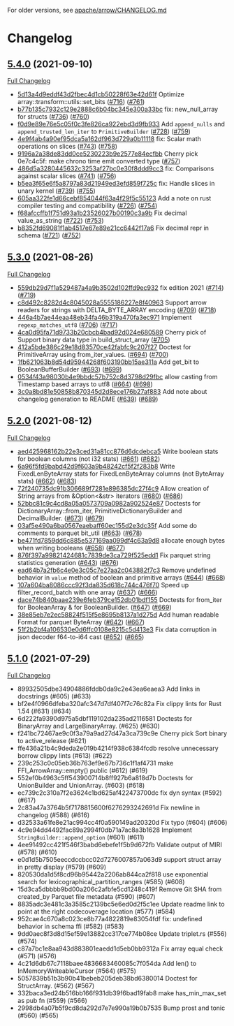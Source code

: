 <!---
  Licensed to the Apache Software Foundation (ASF) under one
  or more contributor license agreements.  See the NOTICE file
  distributed with this work for additional information
  regarding copyright ownership.  The ASF licenses this file
  to you under the Apache License, Version 2.0 (the
  "License"); you may not use this file except in compliance
  with the License.  You may obtain a copy of the License at

    http://www.apache.org/licenses/LICENSE-2.0

  Unless required by applicable law or agreed to in writing,
  software distributed under the License is distributed on an
  "AS IS" BASIS, WITHOUT WARRANTIES OR CONDITIONS OF ANY
  KIND, either express or implied.  See the License for the
  specific language governing permissions and limitations
  under the License.
-->

For older versions, see [apache/arrow/CHANGELOG.md](https://github.com/apache/arrow/blob/master/CHANGELOG.md)

# Changelog

## [5.4.0](https://github.com/apache/arrow-rs/tree/5.4.0) (2021-09-10)

[Full Changelog](https://github.com/apache/arrow-rs/compare/5.3.0...5.4.0)

* [5d13a4d9eddf43d2fbec4d1cb50228f63e42d61f](https://github.com/apache/arrow-rs/commit/5d13a4d9eddf43d2fbec4d1cb50228f63e42d61f) Optimize array::transform::utils::set_bits ([#716](https://github.com/apache/arrow-rs/pull/716)) ([#761](https://github.com/apache/arrow-rs/pull/761))
* [b77b135c7932c129e2888c6b04bc345e300a33bc](https://github.com/apache/arrow-rs/commit/b77b135c7932c129e2888c6b04bc345e300a33bc) fix: new_null_array for structs ([#736](https://github.com/apache/arrow-rs/pull/736)) ([#760](https://github.com/apache/arrow-rs/pull/760))
* [f0d9e89e76e5c05f0c3fe826ca922ebd3d9fb933](https://github.com/apache/arrow-rs/commit/f0d9e89e76e5c05f0c3fe826ca922ebd3d9fb933) Add `append_nulls` and `append_trusted_len_iter` to `PrimitiveBuilder` ([#728](https://github.com/apache/arrow-rs/pull/728)) ([#759](https://github.com/apache/arrow-rs/pull/759))
* [4e9f4ab4a90ef95dca5a162df963d729a0b11118](https://github.com/apache/arrow-rs/commit/4e9f4ab4a90ef95dca5a162df963d729a0b11118) fix: Scalar math operations on slices ([#743](https://github.com/apache/arrow-rs/pull/743)) ([#758](https://github.com/apache/arrow-rs/pull/758))
* [9196a2a38de83dd0ce5230223b9e2577e84ecfbb](https://github.com/apache/arrow-rs/commit/9196a2a38de83dd0ce5230223b9e2577e84ecfbb) Cherry pick 0e7c4c5f: make chrono time emit converted type ([#757](https://github.com/apache/arrow-rs/pull/757))
* [486d5a3280445632c3253af27bc0e30f8ddd9cc3](https://github.com/apache/arrow-rs/commit/486d5a3280445632c3253af27bc0e30f8ddd9cc3) fix: Comparisons against scalar slices ([#741](https://github.com/apache/arrow-rs/pull/741)) ([#756](https://github.com/apache/arrow-rs/pull/756))
* [b5ea3f65e6f5a8797a83d21949ed3efd859f725c](https://github.com/apache/arrow-rs/commit/b5ea3f65e6f5a8797a83d21949ed3efd859f725c) fix: Handle slices in unary kernel ([#739](https://github.com/apache/arrow-rs/pull/739)) ([#755](https://github.com/apache/arrow-rs/pull/755))
* [605aa322fe1d66cebf854044f63a4f29f5c55123](https://github.com/apache/arrow-rs/commit/605aa322fe1d66cebf854044f63a4f29f5c55123) Add a note on rust compiler testing and compatibility ([#726](https://github.com/apache/arrow-rs/pull/726)) ([#754](https://github.com/apache/arrow-rs/pull/754))
* [f68afccffb1f751d93a1b23526027b00190c3a9b](https://github.com/apache/arrow-rs/commit/f68afccffb1f751d93a1b23526027b00190c3a9b) Fix decimal value_as_string ([#722](https://github.com/apache/arrow-rs/pull/722)) ([#753](https://github.com/apache/arrow-rs/pull/753))
* [b8352fd69081f1ab4517e67e89e21cc6442f17a6](https://github.com/apache/arrow-rs/commit/b8352fd69081f1ab4517e67e89e21cc6442f17a6) Fix decimal repr in schema ([#721](https://github.com/apache/arrow-rs/pull/721)) ([#752](https://github.com/apache/arrow-rs/pull/752))

## [5.3.0](https://github.com/apache/arrow-rs/tree/5.3.0) (2021-08-26)

[Full Changelog](https://github.com/apache/arrow-rs/compare/5.2.0...5.3.0)

* [559db29d7f1a529487a4a9b3502d102ffd9ec932](https://github.com/apache/arrow-rs/commit/559db29d7f1a529487a4a9b3502d102ffd9ec932) fix edition 2021 ([#714](https://github.com/apache/arrow-rs/pull/714)) ([#719](https://github.com/apache/arrow-rs/pull/719))
* [c8d492c8282d4c8045028a5555186227e8f40963](https://github.com/apache/arrow-rs/commit/c8d492c8282d4c8045028a5555186227e8f40963) Support arrow readers for strings with DELTA_BYTE_ARRAY encoding ([#709](https://github.com/apache/arrow-rs/pull/709)) ([#718](https://github.com/apache/arrow-rs/pull/718))
* [446a4b7ae44eaa48eb34fa46b319a470fa3ec971](https://github.com/apache/arrow-rs/commit/446a4b7ae44eaa48eb34fa46b319a470fa3ec971) Implement `regexp_matches_utf8` ([#706](https://github.com/apache/arrow-rs/pull/706)) ([#717](https://github.com/apache/arrow-rs/pull/717))
* [4ca0d95fa71d9733b20cbcb4bad92d024e680589](https://github.com/apache/arrow-rs/commit/4ca0d95fa71d9733b20cbcb4bad92d024e680589) Cherry pick of Support binary data type in build_struct_array ([#705](https://github.com/apache/arrow-rs/pull/705))
* [412a5bde386c29e18d83570ce42fabfc9c207f27](https://github.com/apache/arrow-rs/commit/412a5bde386c29e18d83570ce42fabfc9c207f27) Doctest for PrimitiveArray using from_iter_values. ([#694](https://github.com/apache/arrow-rs/pull/694)) ([#700](https://github.com/apache/arrow-rs/pull/700))
* [1fb621063b8d54d95944268f603190bb15ae311a](https://github.com/apache/arrow-rs/commit/1fb621063b8d54d95944268f603190bb15ae311a) Add get_bit to BooleanBufferBuilder ([#693](https://github.com/apache/arrow-rs/pull/693)) ([#699](https://github.com/apache/arrow-rs/pull/699))
* [0534f43a98030b4e9bbdc57b752c8d3798d29fbc](https://github.com/apache/arrow-rs/commit/0534f43a98030b4e9bbdc57b752c8d3798d29fbc) allow casting from Timestamp based arrays to utf8 ([#664](https://github.com/apache/arrow-rs/pull/664)) ([#698](https://github.com/apache/arrow-rs/pull/698))
* [3c0a8bd81e50858b870345d2d8ece176b27af883](https://github.com/apache/arrow-rs/commit/3c0a8bd81e50858b870345d2d8ece176b27af883) Add note about changelog generation to README ([#639](https://github.com/apache/arrow-rs/pull/639)) ([#689](https://github.com/apache/arrow-rs/pull/689))

## [5.2.0](https://github.com/apache/arrow-rs/tree/5.2.0) (2021-08-12)

[Full Changelog](https://github.com/apache/arrow-rs/compare/5.1.0...5.2.0)

* [aed425968162b22e3ced31a81cc876d6dcdebca5](https://github.com/apache/arrow-rs/commit/aed425968162b22e3ced31a81cc876d6dcdebca5) Write boolean stats for boolean columns (not i32 stats) ([#661](https://github.com/apache/arrow-rs/pull/661)) ([#682](https://github.com/apache/arrow-rs/pull/682))
* [6a96f5fd9babd42d9f603a9b48242cf5f2f283b8](https://github.com/apache/arrow-rs/commit/6a96f5fd9babd42d9f603a9b48242cf5f2f283b8) Write FixedLenByteArray stats for FixedLenByteArray columns (not ByteArray stats) ([#662](https://github.com/apache/arrow-rs/pull/662)) ([#683](https://github.com/apache/arrow-rs/pull/683))
* [72f240735dc91b306689f7281e896385dc27f4c9](https://github.com/apache/arrow-rs/commit/72f240735dc91b306689f7281e896385dc27f4c9) Allow creation of String arrays from &Option<&str> iterators ([#680](https://github.com/apache/arrow-rs/pull/680)) ([#686](https://github.com/apache/arrow-rs/pull/686))
* [52bbc81c9c4cd8a05a0573709a0982a902524e87](https://github.com/apache/arrow-rs/commit/52bbc81c9c4cd8a05a0573709a0982a902524e87) Doctests for DictionaryArray::from_iter, PrimitiveDictionaryBuilder and DecimalBuilder. ([#673](https://github.com/apache/arrow-rs/pull/673)) ([#679](https://github.com/apache/arrow-rs/pull/679))
* [03af5e490a6ba0567eaebaff60ec155d2e3dc35f](https://github.com/apache/arrow-rs/commit/03af5e490a6ba0567eaebaff60ec155d2e3dc35f) Add some do comments to parquet bit_util ([#663](https://github.com/apache/arrow-rs/pull/663)) ([#678](https://github.com/apache/arrow-rs/pull/678))
* [be471fd7859dd6c885e537169aa099df4c63a9d8](https://github.com/apache/arrow-rs/commit/be471fd7859dd6c885e537169aa099df4c63a9d8) allocate enough bytes when writing booleans ([#658](https://github.com/apache/arrow-rs/pull/658)) ([#677](https://github.com/apache/arrow-rs/pull/677))
* [876f397a99821424681c7839de3ca729f525edd1](https://github.com/apache/arrow-rs/commit/876f397a99821424681c7839de3ca729f525edd1) Fix parquet string statistics generation ([#643](https://github.com/apache/arrow-rs/pull/643)) ([#676](https://github.com/apache/arrow-rs/pull/676))
* [ead64b7a2fb6c4e0e3c05c7e27aa2c043882f7c3](https://github.com/apache/arrow-rs/commit/ead64b7a2fb6c4e0e3c05c7e27aa2c043882f7c3) Remove undefined behavior in `value` method of boolean and primitive arrays ([#644](https://github.com/apache/arrow-rs/pull/644)) ([#668](https://github.com/apache/arrow-rs/pull/668))
* [107a604ba8086ccc92f3da835d618c744c476f70](https://github.com/apache/arrow-rs/commit/107a604ba8086ccc92f3da835d618c744c476f70) Speed up filter_record_batch with one array ([#637](https://github.com/apache/arrow-rs/pull/637)) ([#666](https://github.com/apache/arrow-rs/pull/666))
* [dace74b840baae239e6feb379ce152db01bdf155](https://github.com/apache/arrow-rs/commit/dace74b840baae239e6feb379ce152db01bdf155) Doctests for from_iter for BooleanArray & for BooleanBuilder. ([#647](https://github.com/apache/arrow-rs/pull/647)) ([#669](https://github.com/apache/arrow-rs/pull/669))
* [38e85eb7e2ec58824f515f5e8695b8137a1d275d](https://github.com/apache/arrow-rs/commit/38e85eb7e2ec58824f515f5e8695b8137a1d275d) Add human readable Format for parquet ByteArray ([#642](https://github.com/apache/arrow-rs/pull/642)) ([#667](https://github.com/apache/arrow-rs/pull/667))
* [51f2b2bf4a106530e0d6ffc0108e8215c5d413e3](https://github.com/apache/arrow-rs/commit/51f2b2bf4a106530e0d6ffc0108e8215c5d413e3) Fix data corruption in json decoder f64-to-i64 cast ([#652](https://github.com/apache/arrow-rs/pull/652)) ([#665](https://github.com/apache/arrow-rs/pull/665))

## [5.1.0](https://github.com/apache/arrow-rs/tree/5.1.0) (2021-07-29)

[Full Changelog](https://github.com/apache/arrow-rs/compare/5.0.0...5.1.0)

* 89932505dbe34904886fddb0da9c2e43ea6eaea3 Add links in docstrings (#605) (#633)
* bf2e4f0966dfeba320afc347d7df407f7c76c82a Fix clippy lints for Rust 1.54 (#631) (#634)
* 6d222fa9390d975a5dbf119102da235ad2116581 Doctests for BinaryArray and LargeBinaryArray. (#625) (#630)
* f241bc72467ae9c0f3a79a9ad27d47a3ca739c9e Cherry pick Sort binary to active_release (#621)
* ffe436a21b4c9deda2e019b4214f938c6384fcdb resolve unnecessary borrow clippy lints (#613) (#622)
* 239c253c0c05eb36b763ef9e67b736c1f1af4731 make FFI_ArrowArray::empty() public (#612) (#619)
* 552ef0b4963c5ff543900714b8ff927b6a818d7b Doctests for UnionBuilder and UnionArray. (#603) (#618)
* ec739c2c310a7f2e3624c1bd625af422473700dc fix dyn syntax (#592) (#617)
* 2c83a47a3764b5f7178815600f6276293242691d Fix newline in changelog (#588) (#616)
* d32533a61fe8e21ac994cc4f0a590149ad20320d Fix typo (#604) (#606)
* 4c9e94dd4492fac89a2994f0db71a7ac8a3b1628 Implement `StringBuilder::append_option` (#601) (#611)
* 4ee91492cc421f546f3babd6ebefe1f5b9d672fb Validate output of MIRI (#578) (#610)
* e0d1d5b7505eeccdccbcc02d7276007857a063d9 support struct array in pretty display (#579) (#609)
* 820530da1d5f8cd96b95442a2206ab844ca2f818 use exponential search for lexicographical_partition_ranges (#585) (#608)
* 15d3ca5dbbbb9bd00a206c2afbfe5cd1248c419f Remove Git SHA from created_by Parquet file metadata (#590) (#607)
* 8835adc3e481c3a3585c2139bc5e6ed0d2f5c1ee Update readme link to point at the right codecoverage location (#577) (#584)
* 952cae4c670a8c023ce8b77a4822819e83054fdf fix: undefined behavior in schema ffi (#582) (#583)
* 9dd0aec8f3d8d15ef59e13882cc317ce774b08ce Update triplet.rs (#556) (#574)
* c87a7bc1e8aa943d883801eaedd1d5eb0bb9312a Fix array equal check (#571) (#576)
* 4c21d6db67c7118baee4836683460085c7f054da Add len() to InMemoryWriteableCursor (#564) (#575)
* 5057839b51b3b90b41bebeb205deb38bd6380014 Doctest for StructArray. (#562) (#567)
* 332baca3ed24b516bb166f931db39f6bad19fab8 make has_min_max_set as pub fn (#559) (#566)
* 2998db4a07b5f9cd8da292d7e7e990a19b0b7535 Bump prost and tonic (#560) (#565)
